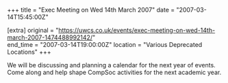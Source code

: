 +++
title = "Exec Meeting on Wed 14th March 2007"
date = "2007-03-14T15:45:00Z"

[extra]
original = "https://uwcs.co.uk/events/exec-meeting-on-wed-14th-march-2007-1474488992142/"    
end_time = "2007-03-14T19:00:00Z"
location = "Various Deprecated Locations"
+++

We will be discussing and planning a calendar for the next year of events. Come along and help shape CompSoc activities for the next academic year.

